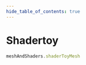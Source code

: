```yaml
---
hide_table_of_contents: true
---
```


# Shadertoy

```js playground
meshAndShaders.shaderToyMesh
```
